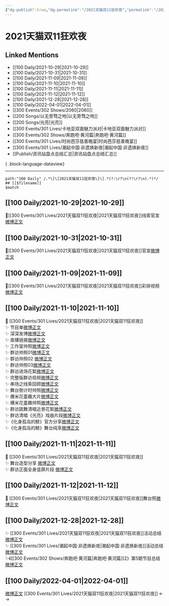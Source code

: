 ```yaml
---
{"dg-publish":true,"dg-permalink":"/2021天猫双11狂欢夜","permalink":"/2021天猫双11狂欢夜/","title":"2021天猫双11狂欢夜","tags":[null],"created":"2022-11-17T21:54:44.000+08:00","updated":"2023-04-10T16:06:15.000+08:00"}
---
```


# 2021天猫双11狂欢夜

## Linked Mentions
- [[100 Daily/2021-10-29\|2021-10-29]]
- [[100 Daily/2021-10-31\|2021-10-31]]
- [[100 Daily/2021-11-09\|2021-11-09]]
- [[100 Daily/2021-11-10\|2021-11-10]]
- [[100 Daily/2021-11-11\|2021-11-11]]
- [[100 Daily/2021-11-12\|2021-11-12]]
- [[100 Daily/2021-12-28\|2021-12-28]]
- [[100 Daily/2022-04-01\|2022-04-01]]
- [[300 Events/302 Shows/2060\|2060]]
- [[200 Songs/以无旁骛之吻\|以无旁骛之吻]]
- [[200 Songs/光亮\|光亮]]
- [[300 Events/301 Lives/卡地亚双面魅力派对\|卡地亚双面魅力派对]]
- [[300 Events/302 Shows/奔跑吧·黄河篇\|奔跑吧·黄河篇]]
- [[300 Events/301 Lives/时尚芭莎慈善晚宴\|时尚芭莎慈善晚宴]]
- [[300 Events/301 Lives/潮起中国·非遗焕新夜\|潮起中国·非遗焕新夜]]
- [[Publish/资讯站盘点总结汇总\|资讯站盘点总结汇总]]

{ .block-language-dataview}

---

```expander
path:"100 Daily" /.*\[\[2021天猫双11狂欢夜\]\].*(?:\r?\n(?!\r?\n).*)*/
## [[$filename]]
$match
```
## [[100 Daily/2021-10-29\|2021-10-29]]
🌟[[300 Events/301 Lives/2021天猫双11狂欢夜\|2021天猫双11狂欢夜]]线索官宣[微博正文](https://m.weibo.cn/6466290670/4697639176112682)

## [[100 Daily/2021-10-31\|2021-10-31]]
🌟[[300 Events/301 Lives/2021天猫双11狂欢夜\|2021天猫双11狂欢夜]]官宣[微博正文](https://m.weibo.cn/6466290670/4698356049776731)
## [[100 Daily/2021-11-09\|2021-11-09]]
🌟[[300 Events/301 Lives/2021天猫双11狂欢夜\|2021天猫双11狂欢夜]]彩排视频[微博正文](https://m.weibo.cn/6466290670/4701655620129059)

## [[100 Daily/2021-11-10\|2021-11-10]]
🌟 [[300 Events/301 Lives/2021天猫双11狂欢夜\|2021天猫双11狂欢夜]]  
✨ 节目单[微博正文](https://m.weibo.cn/6466290670/4701965932826191)  
✨ 深深发博[微博正文](https://m.weibo.cn/6466290670/4702095946547316)  
✨ 直播链接[微博正文](https://m.weibo.cn/6466290670/4702076150482926)  
✨ 工作室帅照[微博正文](https://m.weibo.cn/6466290670/4702101403342465)  
✨ 群访帅照01[微博正文](https://m.weibo.cn/6466290670/4701900760420653)  
✨ 群访帅照02 [微博正文](https://m.weibo.cn/6466290670/4701902527532109)  
✨ 群访帅照03[微博正文](https://m.weibo.cn/6466290670/4701904137096662)  
✨ 群访进场花絮[微博正文](https://m.weibo.cn/6466290670/4701901146819005)  
✨ 完整版群访视频[微博正文](https://m.weibo.cn/6466290670/4701897275999982)  
✨ 串场之线索回顾[微博正文](https://m.weibo.cn/6466290670/4702111377398561)  
✨ 舞台倒计时帅照[微博正文](https://m.weibo.cn/6466290670/4702008495571990)  
✨ 爆米花童趣大片[微博正文](https://m.weibo.cn/6466290670/4702037918614666)  
✨ 爆米花童趣帅照[微博正文](https://m.weibo.cn/6466290670/4702038590489254)  
✨ 群访跳舞清唱近景花絮[微博正文](https://m.weibo.cn/6466290670/4701902123828352)  
✨ 群访清唱《光亮》戏曲片段[微博正文](https://m.weibo.cn/6466290670/4701899099736541)  
✨《化身孤岛的鲸》官方分享[微博正文](https://m.weibo.cn/6466290670/4702094298451989)  
✨《化身孤岛的鲸》舞台纯享[微博正文](https://m.weibo.cn/6466290670/4702125052134715)
## [[100 Daily/2021-11-11\|2021-11-11]]
💫 [[300 Events/301 Lives/2021天猫双11狂欢夜\|2021天猫双11狂欢夜]]  
✨ 舞台造型分享 [微博正文](https://m.weibo.cn/6466290670/4702365561917057)  
✨ 群访正面全身竖屏片段 [微博正文](https://m.weibo.cn/6466290670/4702467490582754)
## [[100 Daily/2021-11-12\|2021-11-12]]
🌟 [[300 Events/301 Lives/2021天猫双11狂欢夜\|2021天猫双11狂欢夜]]舞台照[微博正文](https://m.weibo.cn/6466290670/4702701587272864)
## [[100 Daily/2021-12-28\|2021-12-28]]
✨ [[300 Events/301 Lives/2021天猫双11狂欢夜\|2021天猫双11狂欢夜]]活动总结[微博正文](https://m.weibo.cn/6466290670/4719331072017852)  
✨ [[300 Events/301 Lives/潮起中国·非遗焕新夜\|潮起中国·非遗焕新夜]]活动总结 [微博正文](https://m.weibo.cn/6466290670/4719326630249968)  
✨《[[300 Events/302 Shows/奔跑吧·黄河篇\|奔跑吧·黄河篇]]2》第5期节目总结[微博正文](https://m.weibo.cn/6466290670/4719491777567565)
## [[100 Daily/2022-04-01\|2022-04-01]]
[微博正文](https://m.weibo.cn/5219918112/4753389521472364) [[300 Events/301 Lives/2021天猫双11狂欢夜\|2021天猫双11狂欢夜]]
<-->
